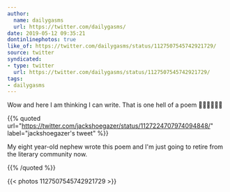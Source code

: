 ```yaml
---
author:
  name: dailygasms
  url: https://twitter.com/dailygasms/
date: 2019-05-12 09:35:21
dontinlinephotos: true
like_of: https://twitter.com/dailygasms/status/1127507545742921729/
source: twitter
syndicated:
- type: twitter
  url: https://twitter.com/dailygasms/status/1127507545742921729/
tags:
- dailygasms
---
```


Wow and here I am thinking I can write. That is one hell of a poem 👏🏼👏🏼👏🏼 

{{% quoted url="https://twitter.com/jackshoegazer/status/1127224707974094848/" label="jackshoegazer's tweet" %}}

My eight year-old nephew wrote this poem and I'm just going to retire from the literary community now. 

{{% /quoted %}}

{{< photos 1127507545742921729 >}}